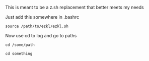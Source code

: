 This is meant to be a z.sh replacement that better meets my needs

Just add this somewhere in .bashrc

```
source /path/to/ezkl/ezkl.sh
```

Now use cd to log and go to paths

`cd /some/path`

`cd something`